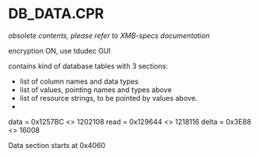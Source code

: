 DB_DATA.CPR
===========

*obsolete contents, please refer to XMB-specs documentation*

encryption ON, use tdudec GUI

contains kind of database tables with 3 sections:
- list of column names and data types
- list of values, pointing names and types above
- list of resource strings, to be pointed by values above.
- 

data = 0x1257BC <> 1202108
read = 0x129644 <> 1218116
delta = 0x3E88 <> 16008

Data section starts at 0x4060
